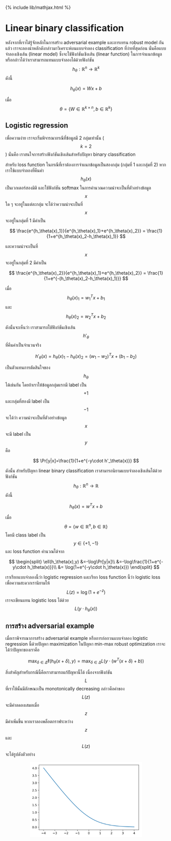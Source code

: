 {% include lib/mathjax.html %}
# Linear binary classification

หลังจากที่เราได้รู้จักหลักในการสร้าง adversarial example และการเทรน robust model กันแล้ว เราจะลองนำหลักดังกล่าวมาวิเคราะห์บนแบบจำลอง classification ที่ง่ายที่สุดก่อน นั่นคือแบบจำลองเชิงเส้น (linear model) ซึ่งจะใช้ฟังก์ชันเชิงเส้น (linear function) ในการจำแนกข้อมูล หรือกล่าวได้ว่าเราสามารถแทนแบบจำลองได้ด้วยฟังก์ชัน $$h_\theta:\mathbb{R}^n\rightarrow\mathbb{R}^k$$ ดังนี้

$$
h_\theta(x)=Wx+b
$$

เมื่อ $$\theta=\{W\in\mathbb{R}^{k\times n}, b\in\mathbb{R}^k\}$$

## Logistic regression

เพื่อความง่าย เราจะเริ่มพิจารณากรณีที่ข้อมูลมี 2 กลุ่มเท่านั้น ($$k=2$$) นั่นคือ เราสนใจการสร้างฟังก์ชันเชิงเส้นสำหรับปัญหา binary classification

สำหรับ loss function ในกรณีที่เราต้องการจำแนกข้อมูลเป็นสองกลุ่ม (กลุ่มที่ 1 และกลุ่มที่ 2) หากเราใช้แบบจำลองที่คืนค่า $$h_\theta(x)$$ เป็นเวกเตอร์สองมิติ และใช้ฟังก์ชัน softmax ในการคำนวณความน่าจะเป็นที่ตัวอย่างข้อมูล $$x$$ ใด ๆ จะอยู่ในแต่ละกลุ่ม จะได้ว่าความน่าจะเป็นที่ $$x$$ จะอยู่ในกลุ่มที่ 1 มีค่าเป็น

$$
\frac{e^{h_\theta(x)_1}}{e^{h_\theta(x)_1}+e^{h_\theta(x)_2}}
= \frac{1}{1+e^{h_\theta(x)_2-h_\theta(x)_1}}
$$

และความน่าจะเป็นที่ $$x$$ จะอยู่ในกลุ่มที่ 2 มีค่าเป็น

$$
\frac{e^{h_\theta(x)_2}}{e^{h_\theta(x)_1}+e^{h_\theta(x)_2}}
= \frac{1}{1+e^{-(h_\theta(x)_2-h_\theta(x)_1)}}
$$

เมื่อ $$h_\theta(x)_1=w_1^Tx+b_1$$ และ $$h_\theta(x)_2=w_2^Tx+b_2$$

ดังนั้นจะเห็นว่า เราสามารถใช้ฟังก์ชันเชิงเส้น $$h'_\theta$$ ที่คืนค่าเป็นจำนวนจริง

$$
h'_\theta(x)=h_\theta(x)_1-h_\theta(x)_2=(w_1-w_2)^Tx+(b_1-b_2)
$$

เป็นตัวแทนการตัดสินใจของ $$h_\theta$$ ได้เช่นกัน โดยถ้าเราให้ข้อมูลกลุ่มแรกมี label เป็น $$+1$$ และกลุ่มที่สองมี label เป็น $$-1$$ จะได้ว่า
ความน่าจะเป็นที่ตัวอย่างข้อมูล $$x$$ จะมี label เป็น $$y$$ คือ

$$
\Pr[y|x]=\frac{1}{1+e^{-y\cdot h'_\theta(x)}}
$$

ดังนั้น สำหรับปัญหา linear binary classification เราสามารถนิยามแบบจำลองเชิงเส้นได้ด้วยฟังก์ชัน $$h_\theta:\mathbb{R}^n\rightarrow\mathbb{R}$$ ดังนี้

$$
h_\theta(x)=w^Tx+b
$$

เมื่อ $$\theta=\{w\in\mathbb{R}^n,b\in\mathbb{R}\}$$ โดยมี class label เป็น $$y\in\{+1,-1\}$$ และ loss function คำนวณได้จาก

$$
\begin{split}
\ell(h_\theta(x),y) &=-\log\Pr[y|x]\\
&=-\log\frac{1}{1+e^{-y\cdot h_\theta(x)}}\\
&= \log(1+e^{-y\cdot h_\theta(x)})
\end{split}
$$

เราเรียกแบบจำลองนี้ว่า logistic regression และเรียก loss function นี้ว่า logistic loss เพื่อความสะดวกเรานิยามให้ $$L(z)=\log(1+e^{-z})$$ เราจะเขียนแทน logistic loss ได้ด้วย $$L(y\cdot h_\theta(x))$$

## การสร้าง adversarial example

เมื่อเราพิจารณาการสร้าง adversarial example หรือการก่อกวนแบบจำลอง logistic regression นี้ด้วยปัญหา maximization ในปัญหา min-max robust optimization เราจะได้ว่าปัญหาของเราคือ

$$
\max_{\delta\in\Delta}\ell(h_\theta(x+\delta),y)=\max_{\delta\in\Delta}L(y\cdot (w^T(x+\delta)+b))
$$

สิ่งสำคัญสำหรับกรณีนี้คือเราสามารถแก้ปัญหานี้ได้ เนื่องจากฟังก์ชัน $$L$$ ที่เราใช้นั้นมีลักษณะเป็น monotonically decreasing กล่าวคือค่าของ $$L(z)$$ จะมีค่าลดลงเสมอเมื่อ $$z$$ มีค่าเพิ่มขึ้น หากเราลองพล็อตกราฟระหว่าง $$z$$ และ $$L(z)$$ จะได้รูปดังตัวอย่าง

<p align="center">
<img width="350" src="https://raw.githubusercontent.com/vacharapat/Adversarial-Machine-Learning/master/images/output_5.png">
</p>

